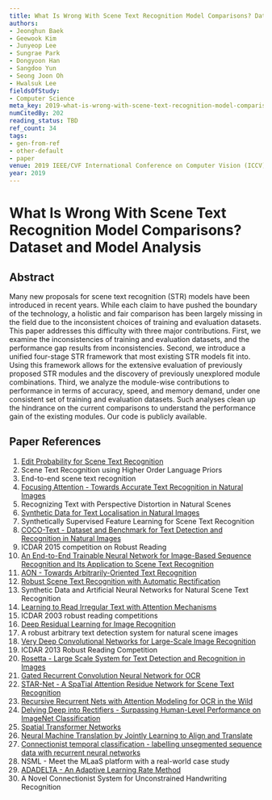 ```yaml
---
title: What Is Wrong With Scene Text Recognition Model Comparisons? Dataset and Model Analysis
authors:
- Jeonghun Baek
- Geewook Kim
- Junyeop Lee
- Sungrae Park
- Dongyoon Han
- Sangdoo Yun
- Seong Joon Oh
- Hwalsuk Lee
fieldsOfStudy:
- Computer Science
meta_key: 2019-what-is-wrong-with-scene-text-recognition-model-comparisons-dataset-and-model-analysis
numCitedBy: 202
reading_status: TBD
ref_count: 34
tags:
- gen-from-ref
- other-default
- paper
venue: 2019 IEEE/CVF International Conference on Computer Vision (ICCV)
year: 2019
---
```


# What Is Wrong With Scene Text Recognition Model Comparisons? Dataset and Model Analysis

## Abstract

Many new proposals for scene text recognition (STR) models have been introduced in recent years. While each claim to have pushed the boundary of the technology, a holistic and fair comparison has been largely missing in the field due to the inconsistent choices of training and evaluation datasets. This paper addresses this difficulty with three major contributions. First, we examine the inconsistencies of training and evaluation datasets, and the performance gap results from inconsistencies. Second, we introduce a unified four-stage STR framework that most existing STR models fit into. Using this framework allows for the extensive evaluation of previously proposed STR modules and the discovery of previously unexplored module combinations. Third, we analyze the module-wise contributions to performance in terms of accuracy, speed, and memory demand, under one consistent set of training and evaluation datasets. Such analyses clean up the hindrance on the current comparisons to understand the performance gain of the existing modules. Our code is publicly available.

## Paper References

1. [Edit Probability for Scene Text Recognition](2018-edit-probability-for-scene-text-recognition)
2. Scene Text Recognition using Higher Order Language Priors
3. End-to-end scene text recognition
4. [Focusing Attention - Towards Accurate Text Recognition in Natural Images](2017-focusing-attention-towards-accurate-text-recognition-in-natural-images)
5. Recognizing Text with Perspective Distortion in Natural Scenes
6. [Synthetic Data for Text Localisation in Natural Images](2016-synthetic-data-for-text-localisation-in-natural-images)
7. Synthetically Supervised Feature Learning for Scene Text Recognition
8. [COCO-Text - Dataset and Benchmark for Text Detection and Recognition in Natural Images](2016-coco-text-dataset-and-benchmark-for-text-detection-and-recognition-in-natural-images)
9. ICDAR 2015 competition on Robust Reading
10. [An End-to-End Trainable Neural Network for Image-Based Sequence Recognition and Its Application to Scene Text Recognition](2017-an-end-to-end-trainable-neural-network-for-image-based-sequence-recognition-and-its-application-to-scene-text-recognition)
11. [AON - Towards Arbitrarily-Oriented Text Recognition](2018-aon-towards-arbitrarily-oriented-text-recognition)
12. [Robust Scene Text Recognition with Automatic Rectification](2016-robust-scene-text-recognition-with-automatic-rectification)
13. Synthetic Data and Artificial Neural Networks for Natural Scene Text Recognition
14. [Learning to Read Irregular Text with Attention Mechanisms](2017-learning-to-read-irregular-text-with-attention-mechanisms)
15. ICDAR 2003 robust reading competitions
16. [Deep Residual Learning for Image Recognition](2016-deep-residual-learning-for-image-recognition)
17. A robust arbitrary text detection system for natural scene images
18. [Very Deep Convolutional Networks for Large-Scale Image Recognition](2015-very-deep-convolutional-networks-for-large-scale-image-recognition)
19. ICDAR 2013 Robust Reading Competition
20. [Rosetta - Large Scale System for Text Detection and Recognition in Images](2018-rosetta-large-scale-system-for-text-detection-and-recognition-in-images)
21. [Gated Recurrent Convolution Neural Network for OCR](2017-gated-recurrent-convolution-neural-network-for-ocr)
22. [STAR-Net - A SpaTial Attention Residue Network for Scene Text Recognition](2016-star-net-a-spatial-attention-residue-network-for-scene-text-recognition)
23. [Recursive Recurrent Nets with Attention Modeling for OCR in the Wild](2016-recursive-recurrent-nets-with-attention-modeling-for-ocr-in-the-wild)
24. [Delving Deep into Rectifiers - Surpassing Human-Level Performance on ImageNet Classification](2015-delving-deep-into-rectifiers-surpassing-human-level-performance-on-imagenet-classification)
25. [Spatial Transformer Networks](2015-spatial-transformer-networks)
26. [Neural Machine Translation by Jointly Learning to Align and Translate](2015-neural-machine-translation-by-jointly-learning-to-align-and-translate)
27. [Connectionist temporal classification - labelling unsegmented sequence data with recurrent neural networks](2006-connectionist-temporal-classification-labelling-unsegmented-sequence-data-with-recurrent-neural-networks)
28. NSML - Meet the MLaaS platform with a real-world case study
29. [ADADELTA - An Adaptive Learning Rate Method](2012-adadelta-an-adaptive-learning-rate-method)
30. A Novel Connectionist System for Unconstrained Handwriting Recognition
